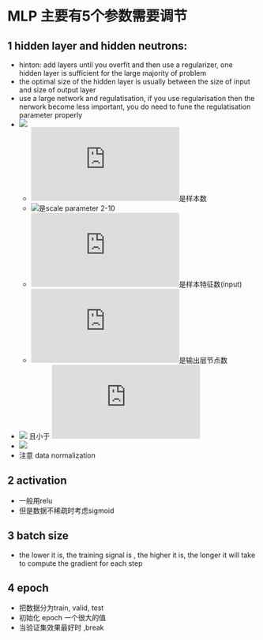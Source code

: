 # MLP 主要有5个参数需要调节
## 1 hidden layer and hidden neutrons:
  * hinton:  add layers until you overfit and then use a regularizer, one hidden layer is sufficient for the large majority of problem
  * the optimal size of the hidden layer is usually between the size of input and size of output layer
  * use a large network and regulatisation, if you use regularisation then the nerwork become less important, you do need to fune the      regulatisation parameter properly
  * ![](http://latex.codecogs.com/gif.latex?\\frac{N_s}{\\alpha*(N_i+N_o)})  
     * ![](http://latex.codecogs.com/gif.latex?N_s)是样本数
     * ![](http://latex.codecogs.com/gif.latex?\\alpha)是scale parameter 2-10
     * ![](http://latex.codecogs.com/gif.latex?N_i)是样本特征数(input)
     * ![](http://latex.codecogs.com/gif.latex?N_o)是输出层节点数
  * ![](http://latex.codecogs.com/gif.latex?\\frac{2}{3}*N_i+N_o) 且小于 ![](http://latex.codecogs.com/gif.latex?2*N_i)
  * ![](http://latex.codecogs.com/gif.latex?\\sqrt{N_i*N_o})
  * 注意 data normalization

## 2 activation
  * 一般用relu
  * 但是数据不稀疏时考虑sigmoid
  
## 3 batch size
  * the lower it is, the training signal is , the higher it is, the longer it will take to compute the gradient for each step

## 4 epoch
  * 把数据分为train, valid, test
  * 初始化 epoch 一个很大的值
  * 当验证集效果最好时 ,break
     
